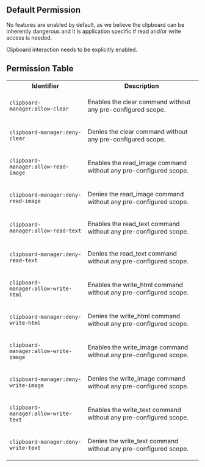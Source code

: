 ## Default Permission

No features are enabled by default, as we believe
the clipboard can be inherently dangerous and it is 
application specific if read and/or write access is needed.

Clipboard interaction needs to be explicitly enabled.



## Permission Table 

<table>
<tr>
<th>Identifier</th>
<th>Description</th>
</tr>


<tr>
<td>

`clipboard-manager:allow-clear`

</td>
<td>

Enables the clear command without any pre-configured scope.

</td>
</tr>

<tr>
<td>

`clipboard-manager:deny-clear`

</td>
<td>

Denies the clear command without any pre-configured scope.

</td>
</tr>

<tr>
<td>

`clipboard-manager:allow-read-image`

</td>
<td>

Enables the read_image command without any pre-configured scope.

</td>
</tr>

<tr>
<td>

`clipboard-manager:deny-read-image`

</td>
<td>

Denies the read_image command without any pre-configured scope.

</td>
</tr>

<tr>
<td>

`clipboard-manager:allow-read-text`

</td>
<td>

Enables the read_text command without any pre-configured scope.

</td>
</tr>

<tr>
<td>

`clipboard-manager:deny-read-text`

</td>
<td>

Denies the read_text command without any pre-configured scope.

</td>
</tr>

<tr>
<td>

`clipboard-manager:allow-write-html`

</td>
<td>

Enables the write_html command without any pre-configured scope.

</td>
</tr>

<tr>
<td>

`clipboard-manager:deny-write-html`

</td>
<td>

Denies the write_html command without any pre-configured scope.

</td>
</tr>

<tr>
<td>

`clipboard-manager:allow-write-image`

</td>
<td>

Enables the write_image command without any pre-configured scope.

</td>
</tr>

<tr>
<td>

`clipboard-manager:deny-write-image`

</td>
<td>

Denies the write_image command without any pre-configured scope.

</td>
</tr>

<tr>
<td>

`clipboard-manager:allow-write-text`

</td>
<td>

Enables the write_text command without any pre-configured scope.

</td>
</tr>

<tr>
<td>

`clipboard-manager:deny-write-text`

</td>
<td>

Denies the write_text command without any pre-configured scope.

</td>
</tr>
</table>
